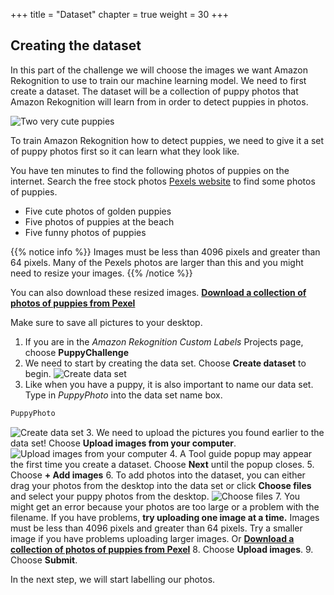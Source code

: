 +++
title = "Dataset"
chapter = true
weight = 30
+++

## Creating the dataset

In this part of the challenge we will choose the images we want Amazon Rekognition to use to train our machine learning model. We need to first create a dataset. The dataset will be a collection of puppy photos that Amazon Rekognition will learn from in order to detect puppies in photos.

![Two very cute puppies](30_dataset/images/two-cute-puppies.jpg "Two very cute puppies")

To train Amazon Rekognition how to detect puppies, we need to give it a set of puppy photos first so it can learn what they look like.

You have ten minutes to find the following photos of puppies on the internet. Search the free stock photos [Pexels website](https://www.pexels.com/search/puppy) to find some photos of puppies.

* Five cute photos of golden puppies
* Five photos of puppies at the beach
* Five funny photos of puppies

{{% notice info %}}
Images must be less than 4096 pixels and greater than 64 pixels. Many of the Pexels photos are larger than this and you might need to resize your images.
{{% /notice %}}

You can also download these resized images.
**[Download a collection of photos of puppies from Pexel](images/puppies.zip)**

Make sure to save all pictures to your desktop.

1. If you are in the *Amazon Rekognition Custom Labels* Projects page, choose **PuppyChallenge**
2. We need to start by creating the data set. Choose **Create dataset** to begin.
![Create data set](30_dataset/images/create-dataset-01.jpg "Create data set")
3. Like when you have a puppy, it is also important to name our data set. Type in *PuppyPhoto* into the data set name box.
```bash
PuppyPhoto
```
![Create data set](30_dataset/images/create-dataset-02.jpg "Create data set")
3. We need to upload the pictures you found earlier to the data set! Choose **Upload images from your computer**.
![Upload images from your computer](30_dataset/images/create-dataset-03.jpg "Upload images from your computer")
4. A Tool guide popup may appear the first time you create a dataset. Choose **Next** until the popup closes.
5. Choose **+ Add images**
6. To add photos into the dataset, you can either drag your photos from the desktop into the data set or click **Choose files** and select your puppy photos from the desktop.
![Choose files](30_dataset/images/create-dataset-04.jpg "Choose files")
7. You might get an error because your photos are too large or a problem with the filename. If you have problems, **try uploading one image at a time.** Images must be less than 4096 pixels and greater than 64 pixels. Try a smaller image if you have problems uploading larger images. Or **[Download a collection of photos of puppies from Pexel](images/puppies.zip)**
8. Choose **Upload images**.
9. Choose **Submit**.

In the next step, we will start labelling our photos.
